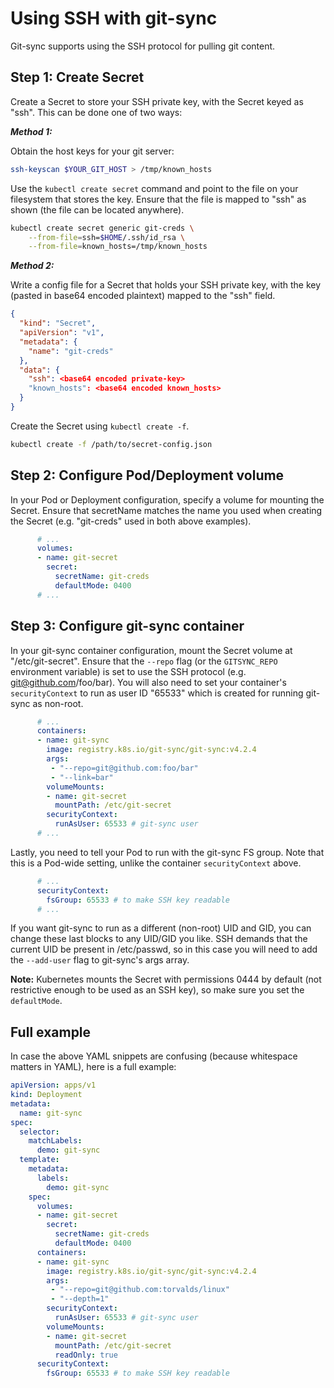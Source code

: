 # Using SSH with git-sync

Git-sync supports using the SSH protocol for pulling git content.

## Step 1: Create Secret

Create a Secret to store your SSH private key, with the Secret keyed as "ssh".
This can be done one of two ways:

***Method 1:***

Obtain the host keys for your git server:

```bash
ssh-keyscan $YOUR_GIT_HOST > /tmp/known_hosts
```

Use the `kubectl create secret` command and point to the file on your
filesystem that stores the key. Ensure that the file is mapped to "ssh" as
shown (the file can be located anywhere).

```bash
kubectl create secret generic git-creds \
    --from-file=ssh=$HOME/.ssh/id_rsa \
    --from-file=known_hosts=/tmp/known_hosts
```

***Method 2:***

Write a config file for a Secret that holds your SSH private key, with the key
(pasted in base64 encoded plaintext) mapped to the "ssh" field.

```json
{
  "kind": "Secret",
  "apiVersion": "v1",
  "metadata": {
    "name": "git-creds"
  },
  "data": {
    "ssh": <base64 encoded private-key>
    "known_hosts": <base64 encoded known_hosts>
  }
}
```

Create the Secret using `kubectl create -f`.

```bash
kubectl create -f /path/to/secret-config.json
```

## Step 2: Configure Pod/Deployment volume

In your Pod or Deployment configuration, specify a volume for mounting the
Secret. Ensure that secretName matches the name you used when creating the
Secret (e.g. "git-creds" used in both above examples).

```yaml
      # ...
      volumes:
      - name: git-secret
        secret:
          secretName: git-creds
          defaultMode: 0400
      # ...
```

## Step 3: Configure git-sync container

In your git-sync container configuration, mount the Secret volume at
"/etc/git-secret". Ensure that the `--repo` flag (or the `GITSYNC_REPO`
environment variable) is set to use the SSH protocol (e.g.
git@github.com/foo/bar).  You will also need to set your container's
`securityContext` to run as user ID "65533" which is created for running
git-sync as non-root.

```yaml
      # ...
      containers:
      - name: git-sync
        image: registry.k8s.io/git-sync/git-sync:v4.2.4
        args:
         - "--repo=git@github.com:foo/bar"
         - "--link=bar"
        volumeMounts:
        - name: git-secret
          mountPath: /etc/git-secret
        securityContext:
          runAsUser: 65533 # git-sync user
      # ...
```

Lastly, you need to tell your Pod to run with the git-sync FS group.  Note
that this is a Pod-wide setting, unlike the container `securityContext` above.

```yaml
      # ...
      securityContext:
        fsGroup: 65533 # to make SSH key readable
      # ...
```

If you want git-sync to run as a different (non-root) UID and GID, you can
change these last blocks to any UID/GID you like.  SSH demands that the current
UID be present in /etc/passwd, so in this case you will need to add the
`--add-user` flag to git-sync's args array.

**Note:** Kubernetes mounts the Secret with permissions 0444 by default (not
restrictive enough to be used as an SSH key), so make sure you set the
`defaultMode`.

## Full example

In case the above YAML snippets are confusing (because whitespace matters in
YAML), here is a full example:

```yaml
apiVersion: apps/v1
kind: Deployment
metadata:
  name: git-sync
spec:
  selector:
    matchLabels:
      demo: git-sync
  template:
    metadata:
      labels:
        demo: git-sync
    spec:
      volumes:
      - name: git-secret
        secret:
          secretName: git-creds
          defaultMode: 0400
      containers:
      - name: git-sync
        image: registry.k8s.io/git-sync/git-sync:v4.2.4
        args:
         - "--repo=git@github.com:torvalds/linux"
         - "--depth=1"
        securityContext:
          runAsUser: 65533 # git-sync user
        volumeMounts:
        - name: git-secret
          mountPath: /etc/git-secret
          readOnly: true
      securityContext:
        fsGroup: 65533 # to make SSH key readable
```
